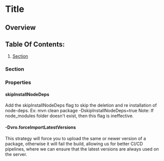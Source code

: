 [//]: # (DEFAULT TEMPLATE, Used if no others match)

[//]: # (Remove Comments when you are done)
[//]: # (What is this?)
# Title
[//]: # (Additional Information on the topic goes here)

[//]: # (What will you learn)
[//]: # (Optional)
## Overview

[//]: # (Internal navigation)
[//]: # (Navigational links may have a short description after them separated by a `-`)
## Table Of Contents:
1. [Section](#section)

[//]: # (Fill As many of these as you need. Use h4 and further here, do not include h1s, h2s or h3s.)
### Section

[//]: # (Optional Section)
[//]: # (## Previous:)

[//]: # (Optional Section)
[//]: # (## Next:)

### Properties
#### skipInstallNodeDeps 
Add the skipInstallNodeDeps flag to skip the deletion and re installation of node-deps.
Ex: mvn clean package -DskipInstallNodeDeps=true
Note: If node_modules folder doesn't exist, then this flag is ineffective. 

#### -Dvro.forceImportLatestVersions
This strategy will force you to upload the same or newer version of a package, otherwise it will fail the build, allowing us for 
better CI/CD pipelines, where we can ensure that the latest versions are always used on the server.
